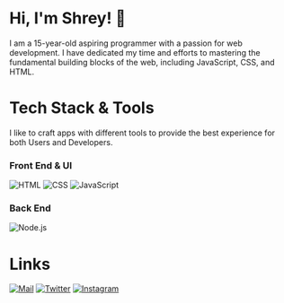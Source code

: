 # Hi, I'm Shrey! 👋
I am a 15-year-old aspiring programmer with a passion for
web development. I have dedicated my time and
efforts to mastering the fundamental building
blocks of the web, including JavaScript, CSS, and HTML.

# Tech Stack & Tools
I like to craft apps with different tools to provide the best experience for both Users and Developers.

### Front End & UI
![HTML](https://img.shields.io/badge/HTML5-E34F26?style=for-the-badge&logo=html5&logoColor=white)
![CSS](https://img.shields.io/badge/CSS3-1572B6?style=for-the-badge&logo=css3&logoColor=white)
![JavaScript](https://img.shields.io/badge/JavaScript-323330?style=for-the-badge&logo=javascript&logoColor=F7DF1E)

### Back End
![Node.js](https://img.shields.io/badge/Node.js-339933?style=for-the-badge&logo=nodedotjs&logoColor=white)

# Links
[![Mail](https://img.shields.io/badge/Gmail-D14836?style=for-the-badge&logo=gmail&logoColor=white)](mailto:shreydev22@gmail.com/)
[![Twitter](http://img.shields.io/badge/twitter-1DA1F2?style=for-the-badge&logo=twitter&logoColor=white)](https://twitter.com/shreyansh1022)
[![Instagram](https://img.shields.io/badge/Instagram-E4405F?style=for-the-badge&logo=instagram&logoColor=white)](https://www.instagram.com/ig.shrey22/)
